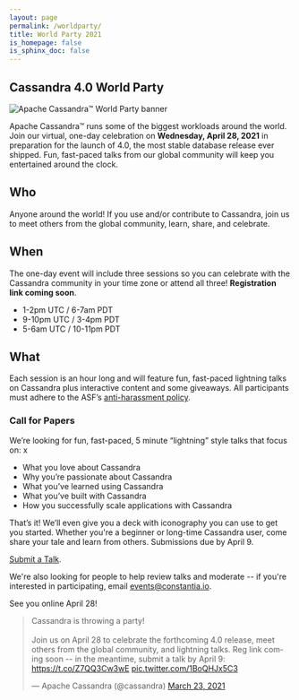 ```yaml
---
layout: page
permalink: /worldparty/
title: World Party 2021
is_homepage: false
is_sphinx_doc: false
---
```


Cassandra 4.0 World Party
-------------------------

![Apache Cassandra™ World Party banner](/img/world-party-2021-footer.png)

Apache Cassandra™ runs some of the biggest workloads around the world. Join our virtual, one-day celebration on **Wednesday, April 28, 2021** in preparation for
 the launch of 4.0, the most stable database release ever shipped. Fun, fast-paced talks from our global community will keep you entertained around the clock.

## Who

Anyone around the world! If you use and/or contribute to Cassandra, join us to meet others from the global community, learn, share, and celebrate.

## When

The one-day event will include three sessions so you can celebrate with the Cassandra community in your time zone or attend all three! **Registration link coming soon**.
- 1-2pm UTC / 6-7am PDT
- 9-10pm UTC / 3-4pm PDT
- 5-6am UTC / 10-11pm PDT

## What

Each session is an hour long and will feature fun, fast-paced lightning talks on Cassandra plus interactive content and some giveaways. All participants must adhere to the ASF’s [anti-harassment policy](https://www.apache.org/foundation/policies/anti-harassment.html).

### Call for Papers

We’re looking for fun, fast-paced, 5 minute “lightning” style talks that focus on:
x
- What you love about Cassandra
- Why you’re passionate about Cassandra
- What you’ve learned using Cassandra
- What you’ve built with Cassandra
- How you successfully scale applications with Cassandra

That’s it! We’ll even give you a deck with iconography you can use to get you started. Whether you're a beginner or long-time Cassandra user, come share your tale and learn from others. Submissions due by April 9.

[Submit a Talk](https://sessionize.com/cassandra).

We're also looking for people to help review talks and moderate -- if you're interested in participating, email [events@constantia.io](mailto:events@constantia.io).

See you online April 28!

<blockquote class="twitter-tweet"><p lang="en" dir="ltr">Cassandra is throwing a party!<br><br>Join us on April 28 to celebrate the forthcoming 4.0 release, meet others from the global community, and lightning talks. Reg link coming soon -- in the meantime, submit a talk by April 9: <a href="https://t.co/Z7QQ3Cw3wE">https://t.co/Z7QQ3Cw3wE</a> <a href="https://t.co/1BoQHJx5C3">pic.twitter.com/1BoQHJx5C3</a></p>&mdash; Apache Cassandra (@cassandra) <a href="https://twitter.com/cassandra/status/1374509865863839744?ref_src=twsrc%5Etfw">March 23, 2021</a></blockquote> <script async src="https://platform.twitter.com/widgets.js" charset="utf-8"></script>
